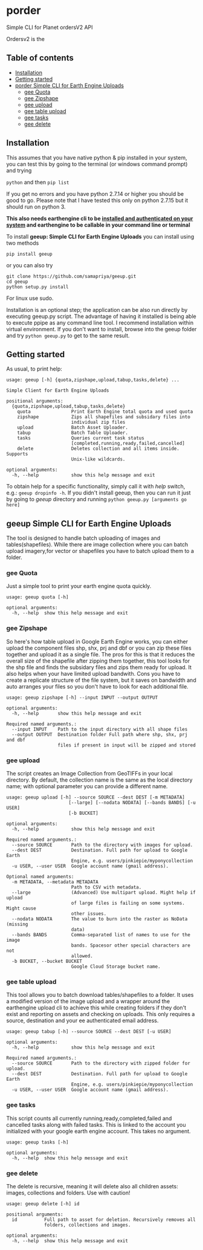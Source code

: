 # porder
Simple CLI for Planet ordersV2 API

Ordersv2 is the

## Table of contents
* [Installation](#installation)
* [Getting started](#getting-started)
* [porder Simple CLI for Earth Engine Uploads](#geeup-simple-cli-for-earth-engine-uploads)
    * [gee Quota](#gee-quota)
    * [gee Zipshape](#gee-zipshape)
    * [gee upload](#gee-upload)
    * [gee table upload](#gee-table-upload)
    * [gee tasks](#gee-tasks)
    * [gee delete](#gee-delete)

## Installation
This assumes that you have native python & pip installed in your system, you can test this by going to the terminal (or windows command prompt) and trying

```python``` and then ```pip list```

If you get no errors and you have python 2.7.14 or higher you should be good to go. Please note that I have tested this only on python 2.7.15 but it should run on python 3.

**This also needs earthengine cli to be [installed and authenticated on your system](https://developers.google.com/earth-engine/python_install_manual) and earthengine to be callable in your command line or terminal**

To install **geeup: Simple CLI for Earth Engine Uploads** you can install using two methods

```pip install geeup```

or you can also try

```
git clone https://github.com/samapriya/geeup.git
cd geeup
python setup.py install
```
For linux use sudo.

Installation is an optional step; the application can be also run directly by executing geeup.py script. The advantage of having it installed is being able to execute ppipe as any command line tool. I recommend installation within virtual environment. If you don't want to install, browse into the geeup folder and try ```python geeup.py``` to get to the same result.


## Getting started

As usual, to print help:

```
usage: geeup [-h] {quota,zipshape,upload,tabup,tasks,delete} ...

Simple Client for Earth Engine Uploads

positional arguments:
  {quota,zipshape,upload,tabup,tasks,delete}
    quota               Print Earth Engine total quota and used quota
    zipshape            Zips all shapefiles and subsidary files into
                        individual zip files
    upload              Batch Asset Uploader.
    tabup               Batch Table Uploader.
    tasks               Queries current task status
                        [completed,running,ready,failed,cancelled]
    delete              Deletes collection and all items inside. Supports
                        Unix-like wildcards.

optional arguments:
  -h, --help            show this help message and exit
```

To obtain help for a specific functionality, simply call it with _help_ switch, e.g.: `geeup dropinfo -h`. If you didn't install geeup, then you can run it just by going to *geeup* directory and running `python geeup.py [arguments go here]`

## geeup Simple CLI for Earth Engine Uploads
The tool is designed to handle batch uploading of images and tables(shapefiles). While there are image collection where you can batch upload imagery,for vector or shapefiles you have to batch upload them to a folder.

### gee Quota
Just a simple tool to print your earth engine quota quickly.

```
usage: geeup quota [-h]

optional arguments:
  -h, --help  show this help message and exit
```

### gee Zipshape
So here's how table upload in Google Earth Engine works, you can either upload the component files shp, shx, prj and dbf or you can zip these files together and upload it as a single file. The pros for this is that it reduces the overall size of the shapefile after zipping them together, this tool looks for the shp file and finds the subsidary files and zips them ready for upload. It also helps when your have limited upload bandwith. Cons you have to create a replicate structure of the file system, but it saves on bandwidth and auto arranges your files so you don't have to look for each additional file.

```
usage: geeup zipshape [-h] --input INPUT --output OUTPUT

optional arguments:
  -h, --help       show this help message and exit

Required named arguments.:
  --input INPUT    Path to the input directory with all shape files
  --output OUTPUT  Destination folder Full path where shp, shx, prj and dbf
                   files if present in input will be zipped and stored
```

### gee upload
The script creates an Image Collection from GeoTIFFs in your local directory. By default, the collection name is the same as the local directory name; with optional parameter you can provide a different name.

```
usage: geeup upload [-h] --source SOURCE --dest DEST [-m METADATA]
                       [--large] [--nodata NODATA] [--bands BANDS] [-u USER]
                       [-b BUCKET]

optional arguments:
  -h, --help            show this help message and exit

Required named arguments.:
  --source SOURCE       Path to the directory with images for upload.
  --dest DEST           Destination. Full path for upload to Google Earth
                        Engine, e.g. users/pinkiepie/myponycollection
  -u USER, --user USER  Google account name (gmail address).

Optional named arguments:
  -m METADATA, --metadata METADATA
                        Path to CSV with metadata.
  --large               (Advanced) Use multipart upload. Might help if upload
                        of large files is failing on some systems. Might cause
                        other issues.
  --nodata NODATA       The value to burn into the raster as NoData (missing
                        data)
  --bands BANDS         Comma-separated list of names to use for the image
                        bands. Spacesor other special characters are not
                        allowed.
  -b BUCKET, --bucket BUCKET
                        Google Cloud Storage bucket name.

```

### gee table upload
This tool allows you to batch download tables/shapefiles to a folder. It uses a modified version of the image upload and a wrapper around the earthengine upload cli to achieve this while creating folders if they don't exist and reporting on assets and checking on uploads. This only requires a source, destination and your ee authenticated email address.

```
usage: geeup tabup [-h] --source SOURCE --dest DEST [-u USER]

optional arguments:
  -h, --help            show this help message and exit

Required named arguments.:
  --source SOURCE       Path to the directory with zipped folder for upload.
  --dest DEST           Destination. Full path for upload to Google Earth
                        Engine, e.g. users/pinkiepie/myponycollection
  -u USER, --user USER  Google account name (gmail address).
```

### gee tasks
This script counts all currently running,ready,completed,failed and cancelled tasks along with failed tasks. This is linked to the account you initialized with your google earth engine account. This takes no argument.

```
usage: geeup tasks [-h]

optional arguments:
  -h, --help  show this help message and exit
```

### gee delete
The delete is recursive, meaning it will delete also all children assets: images, collections and folders. Use with caution!

```
usage: geeup delete [-h] id

positional arguments:
  id          Full path to asset for deletion. Recursively removes all
              folders, collections and images.

optional arguments:
  -h, --help  show this help message and exit
```
